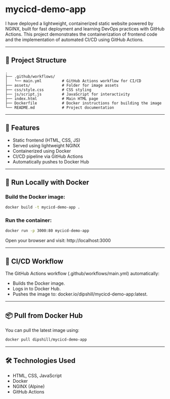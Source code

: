 # mycicd-demo-app

I have deployed a lightweight, containerized static website powered by NGINX, built for fast deployment and learning DevOps practices with GitHub Actions. This project demonstrates the containerization of frontend code and the implementation of automated CI/CD using GitHub Actions.

---

## 📁 Project Structure

```
.
├── .github/workflows/
│   └── main.yml         # GitHub Actions workflow for CI/CD
├── assets/              # Folder for image assets
├── css/style.css        # CSS styling
├── js/script.js         # JavaScript for interactivity
├── index.html           # Main HTML page
├── Dockerfile           # Docker instructions for building the image
└── README.md            # Project documentation
```

---

## 🚀 Features

- Static frontend (HTML, CSS, JS)
- Served using lightweight NGINX
- Containerized using Docker
- CI/CD pipeline via GitHub Actions
- Automatically pushes to Docker Hub

---

## 🐳 Run Locally with Docker

### Build the Docker image:

```bash
docker build -t mycicd-demo-app .
```

### Run the container:

```bash
docker run -p 3000:80 mycicd-demo-app
```

Open your browser and visit: http://localhost:3000

---

## 🔄 CI/CD Workflow

The GitHub Actions workflow (.github/workflows/main.yml) automatically:

- Builds the Docker image.
- Logs in to Docker Hub.
- Pushes the image to: docker.io/dipshill/mycicd-demo-app:latest.

---

## 📦 Pull from Docker Hub

You can pull the latest image using:

```bash
docker pull dipshill/mycicd-demo-app
```

---

## 🛠 Technologies Used

- HTML, CSS, JavaScript
- Docker
- NGINX (Alpine)
- GitHub Actions
